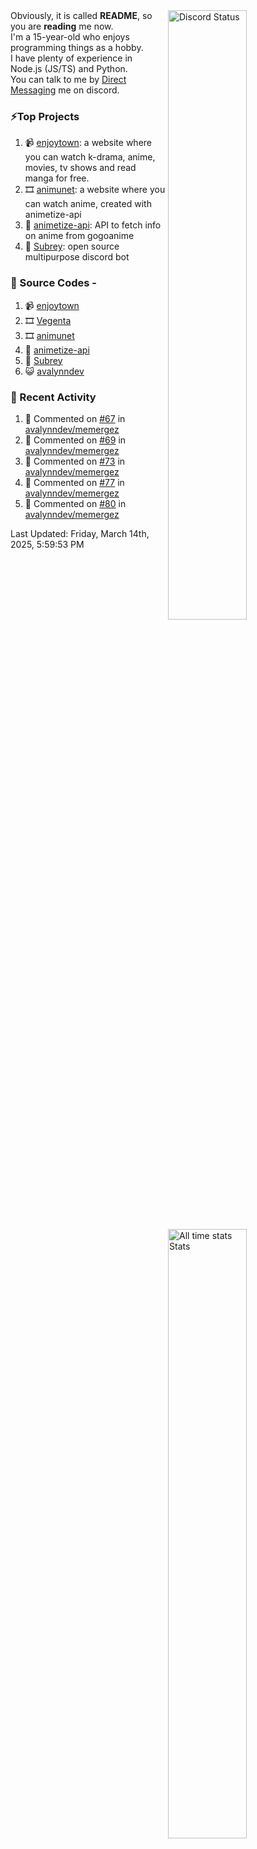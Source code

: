 <a href="https://discord.com/users/735059235141845003" target="_blank">
	<img width="50%" align="right" alt="Discord Status" src="https://lanyard.cnrad.dev/api/735059235141845003?bg=1f1f1f&borderRadius=5px">
</a>
<a href="https://wakatime.com/@Avalynn" target="_blank">
	<img width="50%" align="right" alt="All time stats Stats" src="https://github-readme-stats-one-liard-37.vercel.app/api/wakatime?username=avalynn&border_radius=5px&theme=dark&bg_color=1f1f1f&border_color=1f1f1f&icon_color=58a6ff&show_icons=true&disable_animations=true&custom_title=All%20Time%20Stats&v=2\&layout=compact">
</a>

<div align="left">
Obviously, it is called <b>README</b>, so you are <b>reading</b> me now.<br> 
I'm a 15-year-old who enjoys programming things as a hobby. <br>
I have plenty of experience in Node.js (JS/TS) and Python.<br>
You can talk to me by <a href="https://discord.com/users/735059235141845003">Direct Messaging</a> me on discord.<br>
</div>

### ⚡Top Projects
1. 📹 [enjoytown](https://enjoytown.netlify.app/): a website where you can watch k-drama, anime, movies, tv shows and read manga for free.
2. 🎞️ [animunet](https://animunet.vercel.app): a website where you can watch anime, created with animetize-api
3. 🎉 [animetize-api](https://animetize-api.vercel.app): API to fetch info on anime from gogoanime 
2. 🤖 [Subrey](https://github.com/InfiniteDevs/Subrey): open source multipurpose discord bot

### 📄 Source Codes -
1. 📹 [enjoytown](https://github.com/avalynndev/enjoytown) 
2. 🎞️ [Vegenta](https://github.com/InfiniteDevs/vegenta)
3. 🎞️ [animunet](https://github.com/InfiniteDevs/animunet)
4. 🎉 [animetize-api](https://github.com/avalynndev/animetize-api)
5. 🤖 [Subrey](https://github.com/InfiniteDevs/Subrey)
6. 😺 [avalynndev](https://github.com/avalynndev/avalynn-web)

### 📄 Recent Activity

<!--RECENT_ACTIVITY:start-->
1. 💬 Commented on [#67](https://github.com/avalynndev/memergez/pull/67#issuecomment-2724142045) in [avalynndev/memergez](https://github.com/avalynndev/memergez)<br>
2. 💬 Commented on [#69](https://github.com/avalynndev/memergez/pull/69#issuecomment-2724141984) in [avalynndev/memergez](https://github.com/avalynndev/memergez)<br>
3. 💬 Commented on [#73](https://github.com/avalynndev/memergez/pull/73#issuecomment-2724141911) in [avalynndev/memergez](https://github.com/avalynndev/memergez)<br>
4. 💬 Commented on [#77](https://github.com/avalynndev/memergez/pull/77#issuecomment-2724141849) in [avalynndev/memergez](https://github.com/avalynndev/memergez)<br>
5. 💬 Commented on [#80](https://github.com/avalynndev/memergez/pull/80#issuecomment-2724141409) in [avalynndev/memergez](https://github.com/avalynndev/memergez)<br>
<!--RECENT_ACTIVITY:end-->

<!--RECENT_ACTIVITY:last_update-->
Last Updated: Friday, March 14th, 2025, 5:59:53 PM
<!--RECENT_ACTIVITY:last_update_end-->
